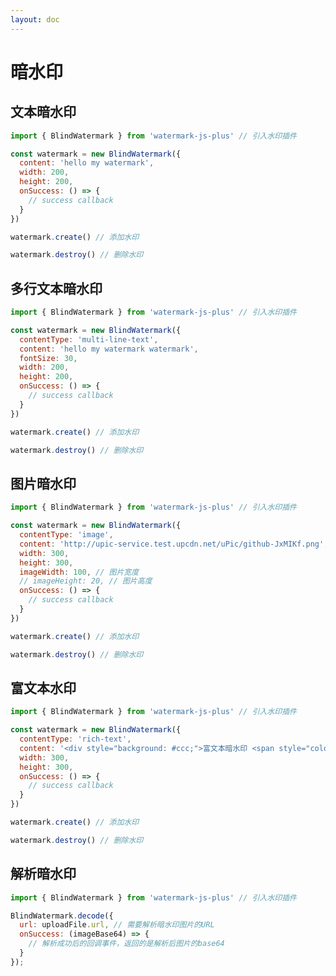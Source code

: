 ```yaml
---
layout: doc
---
```

# 暗水印

<script setup lang="ts">
import VPButton from 'vitepress/dist/client/theme-default/components/VPButton.vue';
import { ref, getCurrentInstance } from 'vue';
import { Plus } from '@element-plus/icons-vue';
import { BlindWatermark } from '../../../src';
import { useData } from 'vitepress';

const { isDark } = useData();
const app = getCurrentInstance();
const decodeBlindImage = ref('');

// 文本暗水印
const textBlindWatermark = new BlindWatermark({
  content: 'hello my watermark',
  width: 200,
  height: 200,
  onSuccess: () => {
    app.appContext.config.globalProperties.$message({
      message: '文本暗水印添加成功！',
      type: 'success'
    });
  }
});
const handleAddTextBlindWatermark = () => {
  if (isDark.value) {
    textBlindWatermark.options.fontColor = '#fff'
  }
  textBlindWatermark.create();
};
const handleRemoveTextBlindWatermark = () => {
  textBlindWatermark.destroy();
};

// 多行水印
const multiLineTextBlindWatermark = new BlindWatermark({
  contentType: 'multi-line-text',
  content: 'hello my watermark watermark',
  fontSize: 30,
  width: 200,
  height: 200,
  onSuccess: () => {
    app.appContext.config.globalProperties.$message({
      message: '多行文本暗水印添加成功！',
      type: 'success'
    });
  }
});
const handleAddMultiLineTextBlindWatermark = () => {
  if (isDark.value) {
    multiLineTextBlindWatermark.options.fontColor = '#fff'
  }
  multiLineTextBlindWatermark.create();
};
const handleRemoveMultiLineTextBlindWatermark = () => {
  multiLineTextBlindWatermark.destroy();
};

// 图片暗水印
const imageBlindWatermark = new BlindWatermark({
  contentType: 'image',
  image: 'http://upic-service.test.upcdn.net/uPic/github-JxMIKf.png',
  imageWidth: 200,
  // imageHeight: 20,
  width: 300,
  height: 300,
  onSuccess: () => {
    app.appContext.config.globalProperties.$message({
      message: '图片暗水印添加成功！',
      type: 'success'
    });
  }
});
const handleAddImageBlindWatermark = () => {
  imageBlindWatermark.create();
};
const handleRemoveImageBlindWatermark = () => {
  imageBlindWatermark.destroy();
};

// 富文本水印
const richTextBlindWatermark = new BlindWatermark({
  contentType: 'rich-text',
  content: '<div style="background: #ccc;">富文本暗水印 <span style="color: #f00">good</span></div>',
  width: 300,
  height: 300,
  onSuccess: () => {
    app.appContext.config.globalProperties.$message({
      message: '富文本暗水印添加成功！',
      type: 'success'
    });
  }
});
const handleAddRichTextBlindWatermark = () => {
  richTextBlindWatermark.create();
};
const handleRemoveRichTextBlindWatermark = () => {
  richTextBlindWatermark.destroy();
};

// 支持暗黑模式单行文本暗水印
const textBlindWatermarkSupportDark = new BlindWatermark({
  content: 'hello my watermark',
  width: 200,
  height: 200,
  onSuccess: () => {
    app.appContext.config.globalProperties.$message({
      message: '支持暗黑模式单行文本暗水印添加成功！',
      type: 'success'
    });
  }
});
const handleSupportDarkAddTextBlindWatermark = () => {
  textBlindWatermarkSupportDark.create();
};
const handleSupportDarkRemoveTextBlindWatermark = () => {
  textBlindWatermarkSupportDark.destroy();
};

// 解析暗水印
const handleSuccess = (uploadFile) => {
  BlindWatermark.decode({
    ...(isDark.value ? {
      compositeOperation: 'overlay',
      fillColor: '#fff',
    } : {}),
    url: uploadFile.url,
    onSuccess: (imageBase64) => {
      decodeBlindImage.value = imageBase64
    }
  });
}
</script>

## 文本暗水印

```js
import { BlindWatermark } from 'watermark-js-plus' // 引入水印插件

const watermark = new BlindWatermark({
  content: 'hello my watermark',
  width: 200,
  height: 200,
  onSuccess: () => {
    // success callback
  }
})

watermark.create() // 添加水印

watermark.destroy() // 删除水印
```
<el-space>
  <VPButton text="添加文本暗水印" @click="handleAddTextBlindWatermark"></VPButton>
  <VPButton text="删除文本暗水印" @click="handleRemoveTextBlindWatermark"></VPButton>
</el-space>

## 多行文本暗水印

```js
import { BlindWatermark } from 'watermark-js-plus' // 引入水印插件

const watermark = new BlindWatermark({
  contentType: 'multi-line-text',
  content: 'hello my watermark watermark',
  fontSize: 30,
  width: 200,
  height: 200,
  onSuccess: () => {
    // success callback
  }
})

watermark.create() // 添加水印

watermark.destroy() // 删除水印
```
<el-space>
  <VPButton text="添加多行文本暗水印" @click="handleAddMultiLineTextBlindWatermark"></VPButton>
  <VPButton text="删除多行文本暗水印" @click="handleRemoveMultiLineTextBlindWatermark"></VPButton>
</el-space>

## 图片暗水印

```js
import { BlindWatermark } from 'watermark-js-plus' // 引入水印插件

const watermark = new BlindWatermark({
  contentType: 'image',
  content: 'http://upic-service.test.upcdn.net/uPic/github-JxMIKf.png',
  width: 300,
  height: 300,
  imageWidth: 100, // 图片宽度
  // imageHeight: 20, // 图片高度
  onSuccess: () => {
    // success callback
  }
})

watermark.create() // 添加水印

watermark.destroy() // 删除水印
```
<el-space>
  <VPButton text="添加图片暗水印" @click="handleAddImageBlindWatermark"></VPButton>
  <VPButton text="删除图片暗水印" @click="handleRemoveImageBlindWatermark"></VPButton>
</el-space>

## 富文本水印

```js
import { BlindWatermark } from 'watermark-js-plus' // 引入水印插件

const watermark = new BlindWatermark({
  contentType: 'rich-text',
  content: '<div style="background: #ccc;">富文本暗水印 <span style="color: #f00">good</span></div>',
  width: 300,
  height: 300,
  onSuccess: () => {
    // success callback
  }
})

watermark.create() // 添加水印

watermark.destroy() // 删除水印
```
<el-space>
  <VPButton text="添加富文本暗水印" @click="handleAddRichTextBlindWatermark"></VPButton>
  <VPButton text="删除富文本暗水印" @click="handleRemoveRichTextBlindWatermark"></VPButton>
</el-space>

## 解析暗水印

```js
import { BlindWatermark } from 'watermark-js-plus' // 引入水印插件

BlindWatermark.decode({
  url: uploadFile.url, // 需要解析暗水印图片的URL
  onSuccess: (imageBase64) => {
    // 解析成功后的回调事件，返回的是解析后图片的base64
  }
});
```

<div>
  <el-upload
    list-type="picture-card"
    accept="image/*"
    :auto-upload="false"
    :show-file-list="false"
    :on-change="handleSuccess"
  >
    <el-icon><Plus /></el-icon>
  </el-upload>
  <el-image
    v-if="decodeBlindImage"
    style="width: 400px; height: 400px;margin-top: 20px;"
    :src="decodeBlindImage"
    :preview-src-list="[decodeBlindImage]"
    fit="cover"
  />
</div>
